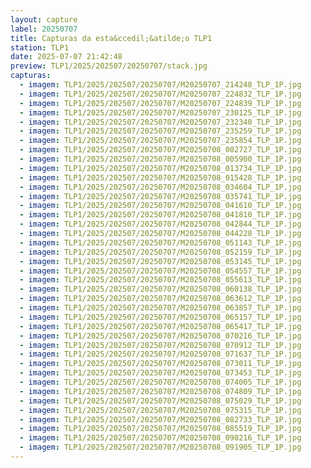 ```yaml
---
layout: capture
label: 20250707
title: Capturas da esta&ccedil;&atilde;o TLP1
station: TLP1
date: 2025-07-07 21:42:48
preview: TLP1/2025/202507/20250707/stack.jpg
capturas:
  - imagem: TLP1/2025/202507/20250707/M20250707_214248_TLP_1P.jpg
  - imagem: TLP1/2025/202507/20250707/M20250707_224832_TLP_1P.jpg
  - imagem: TLP1/2025/202507/20250707/M20250707_224839_TLP_1P.jpg
  - imagem: TLP1/2025/202507/20250707/M20250707_230125_TLP_1P.jpg
  - imagem: TLP1/2025/202507/20250707/M20250707_232340_TLP_1P.jpg
  - imagem: TLP1/2025/202507/20250707/M20250707_235259_TLP_1P.jpg
  - imagem: TLP1/2025/202507/20250707/M20250707_235854_TLP_1P.jpg
  - imagem: TLP1/2025/202507/20250707/M20250708_002727_TLP_1P.jpg
  - imagem: TLP1/2025/202507/20250707/M20250708_005900_TLP_1P.jpg
  - imagem: TLP1/2025/202507/20250707/M20250708_013734_TLP_1P.jpg
  - imagem: TLP1/2025/202507/20250707/M20250708_015428_TLP_1P.jpg
  - imagem: TLP1/2025/202507/20250707/M20250708_034604_TLP_1P.jpg
  - imagem: TLP1/2025/202507/20250707/M20250708_035741_TLP_1P.jpg
  - imagem: TLP1/2025/202507/20250707/M20250708_041610_TLP_1P.jpg
  - imagem: TLP1/2025/202507/20250707/M20250708_041810_TLP_1P.jpg
  - imagem: TLP1/2025/202507/20250707/M20250708_042844_TLP_1P.jpg
  - imagem: TLP1/2025/202507/20250707/M20250708_044228_TLP_1P.jpg
  - imagem: TLP1/2025/202507/20250707/M20250708_051143_TLP_1P.jpg
  - imagem: TLP1/2025/202507/20250707/M20250708_052159_TLP_1P.jpg
  - imagem: TLP1/2025/202507/20250707/M20250708_053145_TLP_1P.jpg
  - imagem: TLP1/2025/202507/20250707/M20250708_054557_TLP_1P.jpg
  - imagem: TLP1/2025/202507/20250707/M20250708_055613_TLP_1P.jpg
  - imagem: TLP1/2025/202507/20250707/M20250708_060138_TLP_1P.jpg
  - imagem: TLP1/2025/202507/20250707/M20250708_063612_TLP_1P.jpg
  - imagem: TLP1/2025/202507/20250707/M20250708_063857_TLP_1P.jpg
  - imagem: TLP1/2025/202507/20250707/M20250708_065157_TLP_1P.jpg
  - imagem: TLP1/2025/202507/20250707/M20250708_065417_TLP_1P.jpg
  - imagem: TLP1/2025/202507/20250707/M20250708_070216_TLP_1P.jpg
  - imagem: TLP1/2025/202507/20250707/M20250708_070912_TLP_1P.jpg
  - imagem: TLP1/2025/202507/20250707/M20250708_071637_TLP_1P.jpg
  - imagem: TLP1/2025/202507/20250707/M20250708_073011_TLP_1P.jpg
  - imagem: TLP1/2025/202507/20250707/M20250708_073453_TLP_1P.jpg
  - imagem: TLP1/2025/202507/20250707/M20250708_074005_TLP_1P.jpg
  - imagem: TLP1/2025/202507/20250707/M20250708_074809_TLP_1P.jpg
  - imagem: TLP1/2025/202507/20250707/M20250708_075029_TLP_1P.jpg
  - imagem: TLP1/2025/202507/20250707/M20250708_075315_TLP_1P.jpg
  - imagem: TLP1/2025/202507/20250707/M20250708_082733_TLP_1P.jpg
  - imagem: TLP1/2025/202507/20250707/M20250708_085519_TLP_1P.jpg
  - imagem: TLP1/2025/202507/20250707/M20250708_090216_TLP_1P.jpg
  - imagem: TLP1/2025/202507/20250707/M20250708_091905_TLP_1P.jpg
---
```

